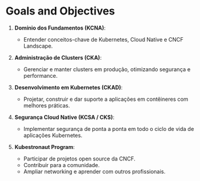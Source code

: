 # Goals and Objectives

1. **Domínio dos Fundamentos (KCNA)**:
   - Entender conceitos-chave de Kubernetes, Cloud Native e CNCF Landscape.

2. **Administração de Clusters (CKA)**:
   - Gerenciar e manter clusters em produção, otimizando segurança e performance.

3. **Desenvolvimento em Kubernetes (CKAD)**:
   - Projetar, construir e dar suporte a aplicações em contêineres com melhores práticas.

4. **Segurança Cloud Native (KCSA / CKS)**:
   - Implementar segurança de ponta a ponta em todo o ciclo de vida de aplicações Kubernetes.

5. **Kubestronaut Program**:
   - Participar de projetos open source da CNCF.
   - Contribuir para a comunidade.
   - Ampliar networking e aprender com outros profissionais.

